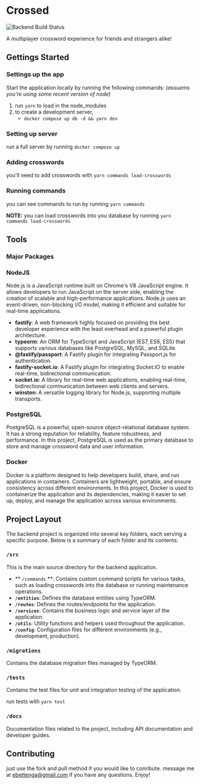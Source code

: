 # Crossed

![Backend Build Status](https://https://github.com/ebettenga/crossed-js/actions/workflows/ci-backend.yml/badge.svg)

A multiplayer crossword experience for friends and strangers alike!

<!-- TODO: fancy cool readme stuff -->



## Gettings Started

### Settings up the app

Start the application locally by running the following commands: *(assuems you're using some recent version of node)*

1. run `yarn` to load in the node_modules
2. to create a development server,
    - `docker compose up db -d && yarn dev`


### Setting up server

run a full server by running `docker compose up`

### Adding crosswords

you'll need to add crosswords with `yarn commands load-crosswords`


### Running commands


you can see commands to run by running `yarn commands`

**NOTE:** you can load crosswords into you database by running `yarn commands load-crosswords`


## Tools

### Major Packages

### NodeJS

Node.js is a JavaScript runtime built on Chrome's V8 JavaScript engine. It allows developers to run JavaScript on the server side, enabling the creation of scalable and high-performance applications. Node.js uses an event-driven, non-blocking I/O model, making it efficient and suitable for real-time applications.

- **fastify**: A web framework highly focused on providing the best developer experience with the least overhead and a powerful plugin architecture.
- **typeorm**: An ORM for TypeScript and JavaScript (ES7, ES6, ES5) that supports various databases like PostgreSQL, MySQL, and SQLite.
- **@fastify/passport**: A Fastify plugin for integrating Passport.js for authentication.
- **fastify-socket.io**: A Fastify plugin for integrating Socket.IO to enable real-time, bidirectional communication.
- **socket.io**: A library for real-time web applications, enabling real-time, bidirectional communication between web clients and servers.
- **winston**: A versatile logging library for Node.js, supporting multiple transports.

### PostgreSQL

PostgreSQL is a powerful, open-source object-relational database system. It has a strong reputation for reliability, feature robustness, and performance. In this project, PostgreSQL is used as the primary database to store and manage crossword data and user information.

### Docker

Docker is a platform designed to help developers build, share, and run applications in containers. Containers are lightweight, portable, and ensure consistency across different environments. In this project, Docker is used to containerize the application and its dependencies, making it easier to set up, deploy, and manage the application across various environments.


## Project Layout

The backend project is organized into several key folders, each serving a specific purpose. Below is a summary of each folder and its contents:

### `/src`

This is the main source directory for the backend application.
- ** `/commands` **: Contains custom command scripts for various tasks, such as loading crosswords into the database or running maintenance operations.
- **`/entities`**: Defines the database entities using TypeORM.
- **`/routes`**: Defines the routes/endpoints for the application.
- **`/services`**: Contains the business logic and service layer of the application.
- **`/utils`**: Utility functions and helpers used throughout the application.
- **`/config`**: Configuration files for different environments (e.g., development, production).

### `/migrations`

Contains the database migration files managed by TypeORM.

### `/tests`

Contains the test files for unit and integration testing of the application.

run tests with `yarn test`

### `/docs`

Documentation files related to the project, including API documentation and developer guides.


## Contributing


just use the fork and pull method if you would like to conribute. message me at ebettenga@gmail.com if you have any questions. Enjoy!

<!-- TODO: add contributing guide -->
